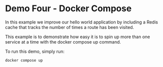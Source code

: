 # Demo Four - Docker Compose

In this example we improve our hello world application by including a Redis cache that tracks the number of times a route has been visited.

This example is to demonstrate how easy it is to spin up more than one service at a time with the docker compose up command.

To run this demo, simply run:

`docker compose up`